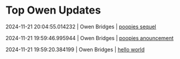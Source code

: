 # Top Owen Updates
2024-11-21 20:04:55.014232 \| Owen Bridges \| [poopies sequel](./posts/0.md)

2024-11-21 19:59:46.995944 \| Owen Bridges \| [poopies anouncement](./posts/1.md)

2024-11-21 19:59:20.384199 \| Owen Bridges \| [hello world](./posts/2.md)

